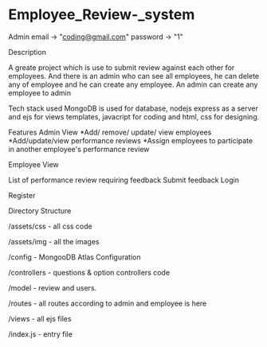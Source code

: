 # Employee_Review-_system

Admin email -> "coding@gmail.com"
password  -> "1"

Description

A greate project which is use to submit review against each other for employees. And there is an admin who can see all employees, he can delete any of employee and he can create any employee. An admin can create any employee to admin

Tech stack used
MongoDB is used for database, nodejs express as a server and ejs for views templates, javacript for coding and html, css for designing.

Features
Admin View *Add/ remove/ update/ view employees *Add/update/view performance reviews *Assign employees to participate in another employee's performance review

Employee View

List of performance review requiring feedback
Submit feedback
Login

Register

Directory Structure

 /assets/css - all css code
	
 /assets/img - all the images
	
 /config - MongooDB Atlas Configuration
	
 /controllers - questions & option controllers code
	
 /model - review and users.
	
 /routes - all routes according to admin and employee is here
	
 /views - all ejs files
	
 /index.js - entry file
